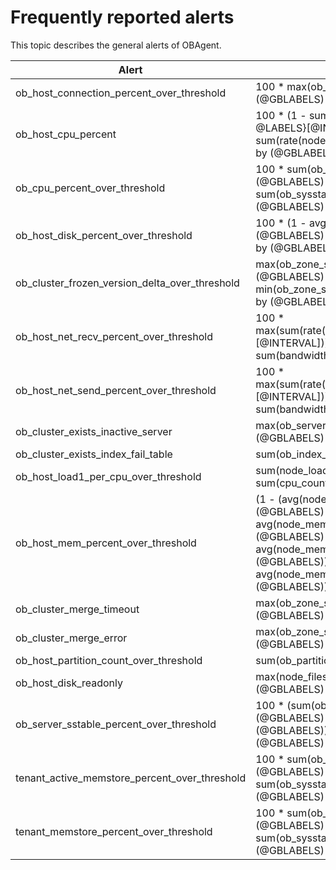 Frequently reported alerts 
===============================================

This topic describes the general alerts of OBAgent. 


|                     Alert                      |                                                                                                                      Metric                                                                                                                      | Threshold |
|------------------------------------------------|--------------------------------------------------------------------------------------------------------------------------------------------------------------------------------------------------------------------------------------------------|-----------|
| ob_host_connection_percent_over_threshold      | 100 \* max(ob_active_session_num{@LABELS} / 262144) by (@GBLABELS)                                                                                                                                                                               | 80        |
| ob_host_cpu_percent                            | 100 \* (1 - sum(rate(node_cpu_seconds_total{mode="idle", @LABELS}\[@INTERVAL\])) by (@GBLABELS) / sum(rate(node_cpu_seconds_total{@LABELS}\[@INTERVAL\])) by (@GBLABELS))                                                                        | 100       |
| ob_cpu_percent_over_threshold                  | 100 \* sum(ob_sysstat{stat_id="140006",@LABELS}) by (@GBLABELS) / sum(ob_sysstat{stat_id="140005",@LABELS}) by (@GBLABELS)                                                                                                                       | 90        |
| ob_host_disk_percent_over_threshold            | 100 \* (1 - avg(node_filesystem_avail_bytes{@LABELS}) by (@GBLABELS) / avg(node_filesystem_size_bytes{@LABELS}) by (@GBLABELS))                                                                                                                  | 97        |
| ob_cluster_frozen_version_delta_over_threshold | max(ob_zone_stat{name="frozen_version",@LABELS}) by (@GBLABELS) - min(ob_zone_stat{name="last_merged_version",@LABELS}) by (@GBLABELS)                                                                                                           | 1         |
| ob_host_net_recv_percent_over_threshold        | 100 \* max(sum(rate(node_network_receive_bytes_total{@LABELS}\[@INTERVAL\])) by (device,@GBLABELS) / sum(bandwidth{@LABELS})) by (@GBLABELS)                                                                                                     | 80        |
| ob_host_net_send_percent_over_threshold        | 100 \* max(sum(rate(node_network_transmit_bytes_total{@LABELS}\[@INTERVAL\])) by (device,@GBLABELS) / sum(bandwidth{@LABELS})) by (@GBLABELS)                                                                                                    | 80        |
| ob_cluster_exists_inactive_server              | max(ob_server_num{status="inactive",@LABELS}) by (@GBLABELS)                                                                                                                                                                                     | 0         |
| ob_cluster_exists_index_fail_table             | sum(ob_index_error_num{@LABELS}) by (@GBLABELS)                                                                                                                                                                                                  | 0         |
| ob_host_load1_per_cpu_over_threshold           | sum(node_load1{@LABELS}) by (@GBLABELS) / sum(cpu_count{@LABELS}) by (@GBLABELS)                                                                                                                                                                 | 2         |
| ob_host_mem_percent_over_threshold             | (1 - (avg(node_memory_MemFree_bytes{@LABELS}) by (@GBLABELS) + avg(node_memory_Cached_bytes{@LABELS}) by (@GBLABELS) + avg(node_memory_Buffers_bytes{@LABELS}) by (@GBLABELS)) / avg(node_memory_MemTotal_bytes{@LABELS}) by (@GBLABELS)) \* 100 | 90        |
| ob_cluster_merge_timeout                       | max(ob_zone_stat{name="is_merge_timeout",@LABELS}) by (@GBLABELS)                                                                                                                                                                                | 1         |
| ob_cluster_merge_error                         | max(ob_zone_stat{name="is_merge_error",@LABELS}) by (@GBLABELS)                                                                                                                                                                                  | 1         |
| ob_host_partition_count_over_threshold         | sum(ob_partition_num{@LABELS}) by (@GBLABELS)                                                                                                                                                                                                    | 30000     |
| ob_host_disk_readonly                          | max(node_filesystem_readonly{@LABELS}) by (@GBLABELS)                                                                                                                                                                                            | 1         |
| ob_server_sstable_percent_over_threshold       | 100 \* (sum(ob_disk_total_bytes{@LABELS}) by (@GBLABELS) - sum(ob_disk_free_bytes{@LABELS}) by (@GBLABELS)) / sum(ob_disk_total_bytes{@LABELS}) by (@GBLABELS)                                                                                   | 85        |
| tenant_active_memstore_percent_over_threshold  | 100 \* sum(ob_sysstat{stat_id="130000",@LABELS}) by (@GBLABELS) / sum(ob_sysstat{stat_id="130002",@LABELS}) by (@GBLABELS)                                                                                                                       | 110       |
| tenant_memstore_percent_over_threshold         | 100 \* sum(ob_sysstat{stat_id="130001",@LABELS}) by (@GBLABELS) / sum(ob_sysstat{stat_id="130004",@LABELS}) by (@GBLABELS)                                                                                                                       | 85        |



